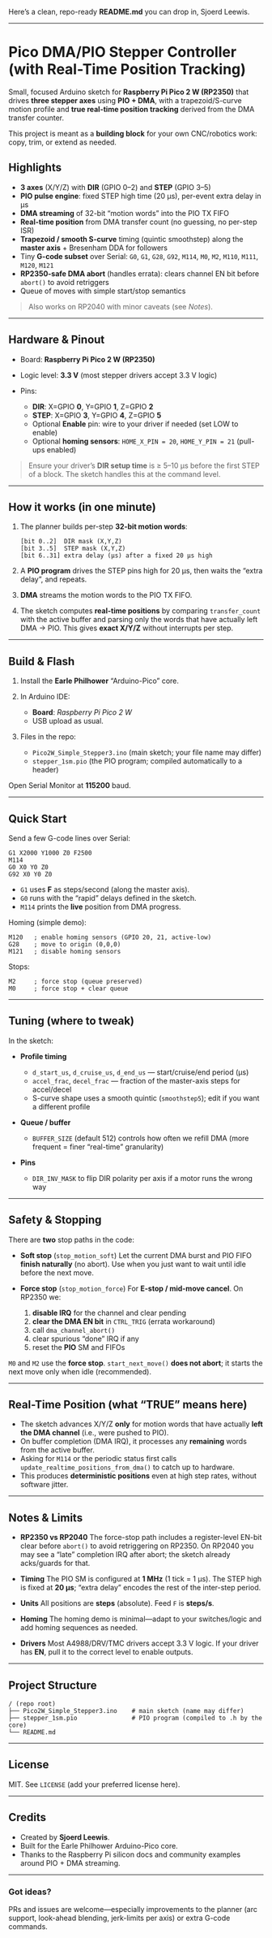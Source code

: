 Here’s a clean, repo-ready **README.md** you can drop in, Sjoerd Leewis.

---

# Pico DMA/PIO Stepper Controller (with Real-Time Position Tracking)

Small, focused Arduino sketch for **Raspberry Pi Pico 2 W (RP2350)** that drives **three stepper axes** using **PIO + DMA**, with a trapezoid/S-curve motion profile and **true real-time position tracking** derived from the DMA transfer counter.

This project is meant as a **building block** for your own CNC/robotics work: copy, trim, or extend as needed.

## Highlights

* **3 axes** (X/Y/Z) with **DIR** (GPIO 0–2) and **STEP** (GPIO 3–5)
* **PIO pulse engine**: fixed STEP high time (20 µs), per-event extra delay in µs
* **DMA streaming** of 32-bit “motion words” into the PIO TX FIFO
* **Real-time position** from DMA transfer count (no guessing, no per-step ISR)
* **Trapezoid / smooth S-curve** timing (quintic smoothstep) along the **master axis** + Bresenham DDA for followers
* Tiny **G-code subset** over Serial: `G0`, `G1`, `G28`, `G92`, `M114`, `M0`, `M2`, `M110`, `M111`, `M120`, `M121`
* **RP2350-safe DMA abort** (handles errata): clears channel EN bit before `abort()` to avoid retriggers
* Queue of moves with simple start/stop semantics

> Also works on RP2040 with minor caveats (see *Notes*).

---

## Hardware & Pinout

* Board: **Raspberry Pi Pico 2 W (RP2350)**
* Logic level: **3.3 V** (most stepper drivers accept 3.3 V logic)
* Pins:

  * **DIR**: X=GPIO **0**, Y=GPIO **1**, Z=GPIO **2**
  * **STEP**: X=GPIO **3**, Y=GPIO **4**, Z=GPIO **5**
  * Optional **Enable** pin: wire to your driver if needed (set LOW to enable)
  * Optional **homing sensors**: `HOME_X_PIN = 20`, `HOME_Y_PIN = 21` (pull-ups enabled)

> Ensure your driver’s **DIR setup time** is ≥ 5–10 µs before the first STEP of a block. The sketch handles this at the command level.

---

## How it works (in one minute)

1. The planner builds per-step **32-bit motion words**:

   ```
   [bit 0..2]  DIR mask (X,Y,Z)
   [bit 3..5]  STEP mask (X,Y,Z)
   [bit 6..31] extra delay (µs) after a fixed 20 µs high
   ```
2. A **PIO program** drives the STEP pins high for 20 µs, then waits the “extra delay”, and repeats.
3. **DMA** streams the motion words to the PIO TX FIFO.
4. The sketch computes **real-time positions** by comparing `transfer_count` with the active buffer and parsing only the words that have actually left DMA → PIO. This gives **exact X/Y/Z** without interrupts per step.

---

## Build & Flash

1. Install the **Earle Philhower** “Arduino-Pico” core.
2. In Arduino IDE:

   * **Board**: *Raspberry Pi Pico 2 W*
   * USB upload as usual.
3. Files in the repo:

   * `Pico2W_Simple_Stepper3.ino` (main sketch; your file name may differ)
   * `stepper_1sm.pio` (the PIO program; compiled automatically to a header)

Open Serial Monitor at **115200** baud.

---

## Quick Start

Send a few G-code lines over Serial:

```
G1 X2000 Y1000 Z0 F2500
M114
G0 X0 Y0 Z0
G92 X0 Y0 Z0
```

* `G1` uses **F** as steps/second (along the master axis).
* `G0` runs with the “rapid” delays defined in the sketch.
* `M114` prints the **live** position from DMA progress.

Homing (simple demo):

```
M120   ; enable homing sensors (GPIO 20, 21, active-low)
G28    ; move to origin (0,0,0)
M121   ; disable homing sensors
```

Stops:

```
M2     ; force stop (queue preserved)
M0     ; force stop + clear queue
```

---

## Tuning (where to tweak)

In the sketch:

* **Profile timing**

  * `d_start_us`, `d_cruise_us`, `d_end_us` — start/cruise/end period (µs)
  * `accel_frac`, `decel_frac` — fraction of the master-axis steps for accel/decel
  * S-curve shape uses a smooth quintic (`smoothstep5`); edit if you want a different profile
* **Queue / buffer**

  * `BUFFER_SIZE` (default 512) controls how often we refill DMA (more frequent = finer “real-time” granularity)
* **Pins**

  * `DIR_INV_MASK` to flip DIR polarity per axis if a motor runs the wrong way

---

## Safety & Stopping

There are **two** stop paths in the code:

* **Soft stop** (`stop_motion_soft`)
  Let the current DMA burst and PIO FIFO **finish naturally** (no abort). Use when you just want to wait until idle before the next move.

* **Force stop** (`stop_motion_force`)
  For **E-stop / mid-move cancel**. On RP2350 we:

  1. **disable IRQ** for the channel and clear pending
  2. **clear the DMA EN bit** in `CTRL_TRIG` (errata workaround)
  3. call `dma_channel_abort()`
  4. clear spurious “done” IRQ if any
  5. reset the **PIO** SM and FIFOs

`M0` and `M2` use the **force stop**. `start_next_move()` **does not abort**; it starts the next move only when idle (recommended).

---

## Real-Time Position (what “TRUE” means here)

* The sketch advances X/Y/Z **only** for motion words that have actually **left the DMA channel** (i.e., were pushed to PIO).
* On buffer completion (DMA IRQ), it processes any **remaining** words from the active buffer.
* Asking for `M114` or the periodic status first calls `update_realtime_positions_from_dma()` to catch up to hardware.
* This produces **deterministic positions** even at high step rates, without software jitter.

---

## Notes & Limits

* **RP2350 vs RP2040**
  The force-stop path includes a register-level EN-bit clear before `abort()` to avoid retriggering on RP2350. On RP2040 you may see a “late” completion IRQ after abort; the sketch already acks/guards for that.

* **Timing**
  The PIO SM is configured at **1 MHz** (1 tick = 1 µs). The STEP high is fixed at **20 µs**; “extra delay” encodes the rest of the inter-step period.

* **Units**
  All positions are **steps** (absolute). Feed `F` is **steps/s**.

* **Homing**
  The homing demo is minimal—adapt to your switches/logic and add homing sequences as needed.

* **Drivers**
  Most A4988/DRV/TMC drivers accept 3.3 V logic. If your driver has **EN**, pull it to the correct level to enable outputs.

---

## Project Structure

```
/ (repo root)
├── Pico2W_Simple_Stepper3.ino    # main sketch (name may differ)
├── stepper_1sm.pio               # PIO program (compiled to .h by the core)
└── README.md
```

---

## License

MIT. See `LICENSE` (add your preferred license here).

---

## Credits

* Created by **Sjoerd Leewis**.
* Built for the Earle Philhower Arduino-Pico core.
* Thanks to the Raspberry Pi silicon docs and community examples around PIO + DMA streaming.

---

### Got ideas?

PRs and issues are welcome—especially improvements to the planner (arc support, look-ahead blending, jerk-limits per axis) or extra G-code commands.
